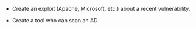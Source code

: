 - Create an exploit (Apache, Microsoft, etc.) about a recent vulnerability.

- Create a tool who can scan an AD
